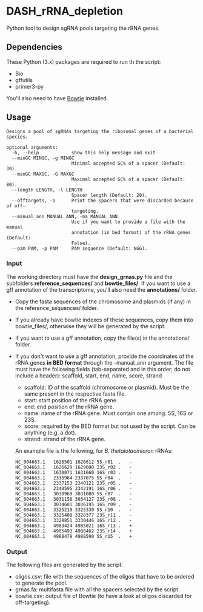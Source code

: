 # DASH_rRNA_depletion
Python tool to design sgRNA pools targeting the rRNA genes.

## Dependencies
These Python (3.x) packages are required to run th the script:

* Bio
* gffutils
* primer3-py

You'll also need to have [Bowtie](http://bowtie-bio.sourceforge.net/index.shtml) installed.

## Usage
```
Designs a pool of sgRNAs targeting the ribosomal genes of a bacterial species.

optional arguments:
  -h, --help            show this help message and exit
  --minGC MINGC, -g MINGC
                        Minimal accepted GC% of a spacer (Default: 30).
  --maxGC MAXGC, -G MAXGC
                        Maximal accepted GC% of a spacer (Default: 80).
  --length LENGTH, -l LENGTH
                        Spacer length (Default: 20).
  --offtargets, -o      Print the spacers that were discarded because of off-
                        targeting.
  --manual_ann MANUAL_ANN, -ma MANUAL_ANN
                        Use if you want to provide a file with the manual
                        annotation (in bed format) of the rRNA genes (Default:
                        False).
  --pam PAM, -p PAM     PAM sequence (Default: NGG).
```
### Input

The working directory must have the **design_grnas.py** file and the subfolders **reference_sequences/** and **bowtie_files/**. If you want to use a gff annotation of the transcriptome, you'll also need the **annotations/** folder.

* Copy the fasta sequences of the chromosome and plasmids (if any) in the reference_sequences/ folder. 

* If you already have bowtie indexes of these sequences, copy them into bowtie_files/, otherwise they will be generated by the script.

* If you want to use a gff annotation, copy the file(s) in the annotations/ folder.

* If you don't want to use a gff annotation, provide the coordinates of the rRNA genes **in BED format** through the -manual_ann argument. The file must have the following fields (tab-separated and in this order; do not include a header): scaffold, start, end, name, score, strand
  - scaffold: ID of the scaffold (chromosome or plasmid). Must be the same present in the respective fasta file.
  - start: start position of the rRNA gene.
  - end: end position of the rRNA gene.
  - name: name of the rRNA gene. Must contain one among: 5S, 16S or 23S.
  - score: required by the BED format but not used by the script. Can be anything (e.g. a dot).
  - strand: strand of the rRNA gene.

  An example file is the following, for _B. thetaiotaomicron_ rRNAs:
  ```
  NC_004663.1	1626501	1626612	5S_r01	.	-
  NC_004663.1	1626629	1629600	23S_r02	.	-
  NC_004663.1	1630071	1631660	16S_r03	.	-
  NC_004663.1	2336964	2337075	5S_r04	.	-
  NC_004663.1	2337153	2340121	23S_r05	.	-
  NC_004663.1	2340595	2342191	16S_r06	.	-
  NC_004663.1	3030969	3031080	5S_r07	.	-
  NC_004663.1	3031158	3034127	23S_r08	.	-
  NC_004663.1	3034601	3036195	16S_r09	.	-
  NC_004663.1	3325219	3325330	5S_r10	.	-
  NC_004663.1	3325408	3328377	23S_r11	.	-
  NC_004663.1	3328851	3330446	16S_r12	.	-
  NC_004663.1	4983424	4985021	16S_r13	.	+
  NC_004663.1	4985493	4988462	23S_r14	.	+
  NC_004663.1	4988479	4988590	5S_r15	.	+
  ```

### Output
The following files are generated by the script:

* oligos.csv: file with the sequences of the oligos that have to be ordered to generate the pool.
* grnas.fa: multifasta file with all the spacers selected by the script.
* bowtie.csv: output file of Bowtie (to have a look at oligos discarded for off-targeting).

